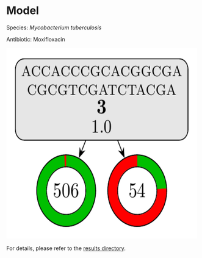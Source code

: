 
# Model

Species: *Mycobacterium tuberculosis*

Antibiotic: Moxifloxacin

<img src="./model.png" width=500 height=500 />

For details, please refer to the [results directory](../../../../../results/cart_b/mycobacterium%20tuberculosis/moxifloxacin/repeat_0/).

